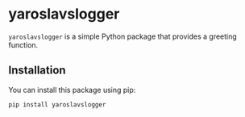 # yaroslavslogger

`yaroslavslogger` is a simple Python package that provides a greeting function.

## Installation

You can install this package using pip:

```bash
pip install yaroslavslogger
